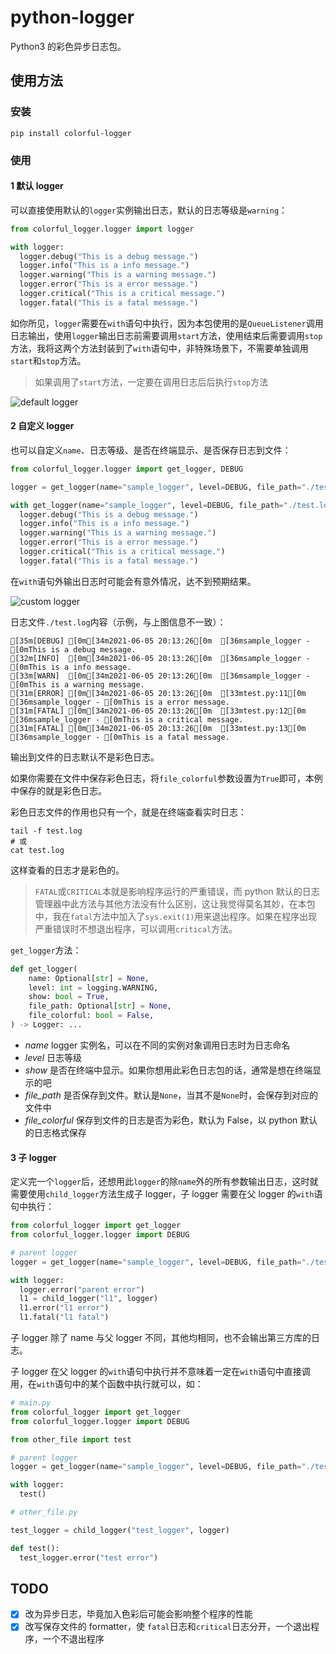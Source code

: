 # python-logger
Python3 的彩色异步日志包。

## 使用方法

### 安装

```shell
pip install colorful-logger
```

### 使用

#### 1 默认 logger

可以直接使用默认的`logger`实例输出日志，默认的日志等级是`warning`：

```python
from colorful_logger.logger import logger

with logger:
  logger.debug("This is a debug message.")
  logger.info("This is a info message.")
  logger.warning("This is a warning message.")
  logger.error("This is a error message.")
  logger.critical("This is a critical message.")
  logger.fatal("This is a fatal message.")
```

如你所见，`logger`需要在`with`语句中执行，因为本包使用的是`QueueListener`调用日志输出，使用`logger`输出日志前需要调用`start`方法，使用结束后需要调用`stop`方法，我将这两个方法封装到了`with`语句中，非特殊场景下，不需要单独调用`start`和`stop`方法。

> 如果调用了`start`方法，一定要在调用日志后后执行`stop`方法

![default logger](https://cdn.jsdelivr.net/gh/thep0y/image-bed/md/1621580826694.png)

#### 2 自定义 logger

也可以自定义`name`、日志等级、是否在终端显示、是否保存日志到文件：

```python
from colorful_logger.logger import get_logger, DEBUG

logger = get_logger(name="sample_logger", level=DEBUG, file_path="./test.log")

with get_logger(name="sample_logger", level=DEBUG, file_path="./test.log", file_colorful=True) as logger:
  logger.debug("This is a debug message.")
  logger.info("This is a info message.")
  logger.warning("This is a warning message.")
  logger.error("This is a error message.")
  logger.critical("This is a critical message.")
  logger.fatal("This is a fatal message.")
```

在`with`语句外输出日志时可能会有意外情况，达不到预期结果。

![custom logger](https://cdn.jsdelivr.net/gh/thep0y/image-bed/md/1621653262747.png)

日志文件`./test.log`内容（示例，与上图信息不一致）：

```
[35m[DEBUG] [0m[34m2021-06-05 20:13:26[0m  [36msample_logger - [0mThis is a debug message.
[32m[INFO]  [0m[34m2021-06-05 20:13:26[0m  [36msample_logger - [0mThis is a info message.
[33m[WARN]  [0m[34m2021-06-05 20:13:26[0m  [36msample_logger - [0mThis is a warning message.
[31m[ERROR] [0m[34m2021-06-05 20:13:26[0m  [33mtest.py:11[0m	[36msample_logger - [0mThis is a error message.
[31m[FATAL] [0m[34m2021-06-05 20:13:26[0m  [33mtest.py:12[0m	[36msample_logger - [0mThis is a critical message.
[31m[FATAL] [0m[34m2021-06-05 20:13:26[0m  [33mtest.py:13[0m	[36msample_logger - [0mThis is a fatal message.
```

输出到文件的日志默认不是彩色日志。

如果你需要在文件中保存彩色日志，将`file_colorful`参数设置为`True`即可，本例中保存的就是彩色日志。

彩色日志文件的作用也只有一个，就是在终端查看实时日志：

```shell
tail -f test.log
# 或
cat test.log
```

这样查看的日志才是彩色的。

>`FATAL`或`CRITICAL`本就是影响程序运行的严重错误，而 python 默认的日志管理器中此方法与其他方法没有什么区别，这让我觉得莫名其妙，在本包中，我在`fatal`方法中加入了`sys.exit(1)`用来退出程序。如果在程序出现严重错误时不想退出程序，可以调用`critical`方法。

`get_logger`方法：

```python
def get_logger(
    name: Optional[str] = None,
    level: int = logging.WARNING,
    show: bool = True,
    file_path: Optional[str] = None,
    file_colorful: bool = False,
) -> Logger: ...
```

- *name* logger 实例名，可以在不同的实例对象调用日志时为日志命名
- *level* 日志等级
- *show* 是否在终端中显示。如果你想用此彩色日志包的话，通常是想在终端显示的吧
- *file_path* 是否保存到文件。默认是`None`，当其不是`None`时，会保存到对应的文件中
- *file_colorful* 保存到文件的日志是否为彩色，默认为 False，以 python 默认的日志格式保存

#### 3 子 logger

定义完一个`logger`后，还想用此`logger`的除`name`外的所有参数输出日志，这时就需要使用`child_logger`方法生成子 logger，子 logger 需要在父 logger 的`with`语句中执行：

```python
from colorful_logger import get_logger
from colorful_logger.logger import DEBUG

# parent logger
logger = get_logger(name="sample_logger", level=DEBUG, file_path="./test.log")

with logger:
  logger.error("parent error")
  l1 = child_logger("l1", logger)
  l1.error("l1 error")
  l1.fatal("l1 fatal")
```

子 logger 除了 name 与父 logger 不同，其他均相同，也不会输出第三方库的日志。

子 logger 在父 logger 的`with`语句中执行并不意味着一定在`with`语句中直接调用，在`with`语句中的某个函数中执行就可以，如：

```python
# main.py
from colorful_logger import get_logger
from colorful_logger.logger import DEBUG

from other_file import test

# parent logger
logger = get_logger(name="sample_logger", level=DEBUG, file_path="./test.log")

with logger:
  test()
```

```python
# other_file.py

test_logger = child_logger("test_logger", logger)

def test():
  test_logger.error("test error")
```



## TODO

- [x] 改为异步日志，毕竟加入色彩后可能会影响整个程序的性能
- [x] 改写保存文件的 formatter，使 `fatal`日志和`critical`日志分开，一个退出程序，一个不退出程序

